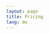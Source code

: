 ```yaml
---
layout: page
title: Pricing
lang: de
---
```


<div class="card card-inverted text-centered block-100">
</div>
